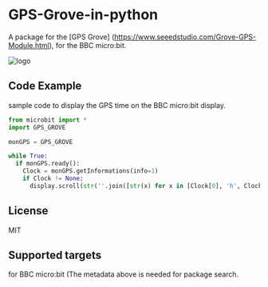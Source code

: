 # GPS-Grove-in-python
A package for the [GPS Grove] (https://www.seeedstudio.com/Grove-GPS-Module.html), for the BBC micro:bit.

![logo](https://raw.github.com/mimidbe/GPS-Grove-in-python/master/images/circuit.png)

## Code Example 
sample code to display the GPS time on the BBC micro:bit display.

```Python
from microbit import *
import GPS_GROVE

monGPS = GPS_GROVE

while True:
  if monGPS.ready():
    Clock = monGPS.getInformations(info=1)
    if Clock != None:
      display.scroll(str(''.join([str(x) for x in [Clock[0], 'h', Clock[1], 'm', Clock[2], 's']])))

```

## License
MIT

## Supported targets
for BBC micro:bit (The metadata above is needed for package search.
